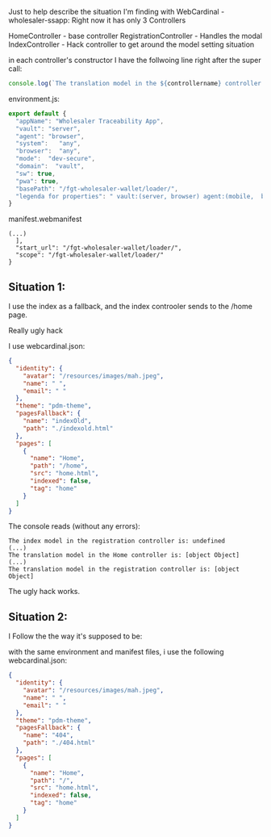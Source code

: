 Just to help describe the situation I'm finding with WebCardinal - wholesaler-ssapp:
Right now it has only 3 Controllers

HomeController - base controller
RegistrationController - Handles the modal
IndexController - Hack controller to get around the model setting situation

in each controller's constructor I have the follwoing line right after the super call:
```js
console.log(`The translation model in the ${controllername} controller is: ${WebCardinal.translations.en}`);
```

environment.js:

```js
export default {
  "appName": "Wholesaler Traceability App",
  "vault": "server",
  "agent": "browser",
  "system":   "any",
  "browser":  "any",
  "mode":  "dev-secure",
  "domain":  "vault",
  "sw": true,
  "pwa": true,
  "basePath": "/fgt-wholesaler-wallet/loader/",
  "legenda for properties": " vault:(server, browser) agent:(mobile,  browser)  system:(iOS, Android, any) browser:(Chrome, Firefox, any) mode:(autologin,dev-autologin, secure, dev-secure) sw:(true, false) pwa:(true, false)"
}
```

manifest.webmanifest
```
(...)
  ],
  "start_url": "/fgt-wholesaler-wallet/loader/",
  "scope": "/fgt-wholesaler-wallet/loader/"
}
```


## Situation 1:

I use the index as a fallback, and the index controoler sends to the /home page.

Really ugly hack

I use webcardinal.json:
```json
{
  "identity": {
    "avatar": "/resources/images/mah.jpeg",
    "name": " ",
    "email": " "
  },
  "theme": "pdm-theme",
  "pagesFallback": {
    "name": "indexOld",
    "path": "./indexold.html"
  },
  "pages": [
    {
      "name": "Home",
      "path": "/home",
      "src": "home.html",
      "indexed": false,
      "tag": "home"
    }
  ]
}
```

The console reads (without any errors):
```
The index model in the registration controller is: undefined
(...)
The translation model in the Home controller is: [object Object]
(...)
The translation model in the registration controller is: [object Object]
```

The ugly hack works.

## Situation 2:

I Follow the the way it's supposed to be:

with the same environment and manifest files, i use the following webcardinal.json:
```json
{
  "identity": {
    "avatar": "/resources/images/mah.jpeg",
    "name": " ",
    "email": " "
  },
  "theme": "pdm-theme",
  "pagesFallback": {
    "name": "404",
    "path": "./404.html"
  },
  "pages": [
    {
      "name": "Home",
      "path": "/",
      "src": "home.html",
      "indexed": false,
      "tag": "home"
    }
  ]
}
```

